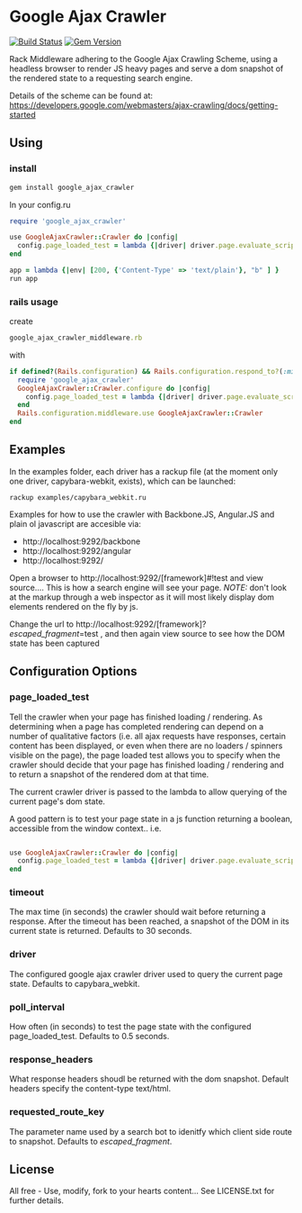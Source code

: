 # Google Ajax Crawler

[![Build Status](https://travis-ci.org/benkitzelman/google-ajax-crawler.png)](https://travis-ci.org/benkitzelman/google-ajax-crawler)
[![Gem Version](https://badge.fury.io/rb/google_ajax_crawler.png)](http://badge.fury.io/rb/google_ajax_crawler)

Rack Middleware adhering to the Google Ajax Crawling Scheme, using a headless browser to render JS heavy pages and serve a dom snapshot of the rendered state to a requesting search engine.

Details of the scheme can be found at: https://developers.google.com/webmasters/ajax-crawling/docs/getting-started

## Using

### install

``` ruby
gem install google_ajax_crawler
```

In your config.ru

``` ruby
require 'google_ajax_crawler'

use GoogleAjaxCrawler::Crawler do |config|
  config.page_loaded_test = lambda {|driver| driver.page.evaluate_script('document.getElementById("loading") == null') }
end

app = lambda {|env| [200, {'Content-Type' => 'text/plain'}, "b" ] }
run app

```

### rails usage

create 
``` ruby
google_ajax_crawler_middleware.rb
```

with 
``` ruby
if defined?(Rails.configuration) && Rails.configuration.respond_to?(:middleware)
  require 'google_ajax_crawler'
  GoogleAjaxCrawler::Crawler.configure do |config|
    config.page_loaded_test = lambda {|driver| driver.page.evaluate_script('document.getElementById("loading") == null') }
  end
  Rails.configuration.middleware.use GoogleAjaxCrawler::Crawler
end
```

## Examples

In the examples folder, each driver has a rackup file (at the moment only one driver, capybara-webkit, exists), which can be launched:

`rackup examples/capybara_webkit.ru`

Examples for how to use the crawler with Backbone.JS, Angular.JS and plain ol javascript are accesible via:
 - http://localhost:9292/backbone
 - http://localhost:9292/angular
 - http://localhost:9292/

Open a browser to http://localhost:9292/[framework]#!test and view source.... This is how a search engine will see your page. *NOTE:* don't look at the markup through a web inspector as it will most likely display dom elements rendered on the fly by js.

Change the url to http://localhost:9292/[framework]?_escaped_fragment_=test , and then again view source to see how the DOM state has been captured

## Configuration Options

### page_loaded_test

Tell the crawler when your page has finished loading / rendering. As determining when a page has completed rendering can depend on a number of qualitative factors (i.e. all ajax requests have responses, certain content has been displayed, or even when there are no loaders / spinners visible on the page), the page loaded test allows you to specify when the crawler should decide that your page has finished loading / rendering and to return a snapshot of the rendered dom at that time.

The current crawler driver is passed to the lambda to allow querying of the current page's dom state.

A good pattern is to test your page state in a js function returning a boolean, accessible from the window context.. i.e.

```ruby

use GoogleAjaxCrawler::Crawler do |config|
  config.page_loaded_test = lambda {|driver| driver.page.evaluate_script('myApp.isPageLoaded()') }
end

```

### timeout

The max time (in seconds) the crawler should wait before returning a response. After the timeout has been reached,
a snapshot of the DOM in its current state is returned. Defaults to 30 seconds.

### driver

The configured google ajax crawler driver used to query the current page state. Defaults to capybara_webkit.

### poll_interval

How often (in seconds) to test the page state with the configured page_loaded_test. Defaults to 0.5 seconds.

### response_headers

What response headers shoudl be returned with the dom snapshot. Default headers specify the content-type text/html.

### requested_route_key

The parameter name used by a search bot to idenitfy which client side route to snapshot. Defaults to _escaped_fragment_.

## License

All free - Use, modify, fork to your hearts content...
See LICENSE.txt for further details.

